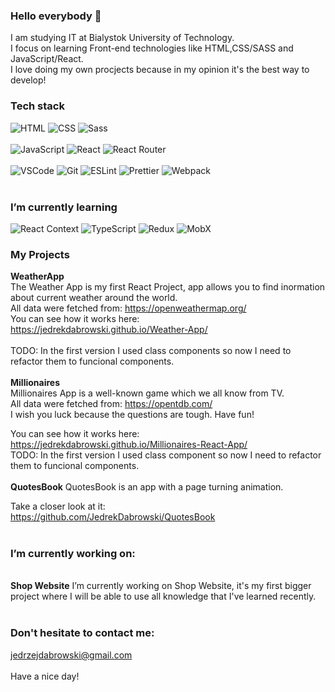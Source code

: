 ### Hello everybody 👋

I am studying IT at Bialystok University of Technology.
<br/>
I focus on learning Front-end technologies like HTML,CSS/SASS and JavaScript/React. 
<br/>
I love doing my own procjects because in my opinion it's the best way to develop!

### Tech stack
<div>
    <img alt="HTML" src="https://img.shields.io/badge/HTML-orange?logo=html5&logoColor=white&style=flat"/>
    <img alt="CSS" src="https://img.shields.io/badge/CSS-blue?logo=css3&style=flat"/>
    <img alt='Sass' src="https://img.shields.io/badge/Sass-pink?logo=sass&logoColor=white&style=flat"/>
</div>
<br/>
<div>
    <img alt="JavaScript" src="https://img.shields.io/badge/JavaScript-yellow?logo=javascript&logoColor=white&style=flat"/>
     <img alt="React" src="https://img.shields.io/badge/React-black?logo=react&logoColor=white&style=flat"/>
     <img alt="React Router" src="https://img.shields.io/badge/ReactRouter-black?logo=React-Router&logoColor=white&style=flat"/>
</div>
<br/>
<div>
   <img alt="VSCode" src="https://img.shields.io/badge/VS Code-blue?logo=Visual-Studio-Code&logoColor=white&style=flat"/>
    <img alt="Git" src="https://img.shields.io/badge/Git-red?logo=git&logoColor=white&style=flat"/>
    <img alt="ESLint" src="https://img.shields.io/badge/ESLint-purple?logo=eslint&logoColor=white&style=flat"/>
    <img alt="Prettier" src="https://img.shields.io/badge/Prettier-24292e?logo=prettier&logoColor=white&style=flat"/>
    <img alt="Webpack" src="https://img.shields.io/badge/Webpack-blue?logo=webpack&logoColor=white&style=flat"/>
</div>
<br/>

### I’m currently learning
<div>
    <img alt="React Context" src="https://img.shields.io/badge/React Context-black?logo=react&logoColor=white&style=flat"/>
    <img alt="TypeScript" src="https://img.shields.io/badge/TypeScript-blue?logo=typescript&logoColor=white&style=flat"/>
    <img alt="Redux" src="https://img.shields.io/badge/Redux-black?logo=redux&style=flat"/>
    <img alt="MobX" src="https://img.shields.io/badge/Mobx-black?logo=mobx&style=flat"/>
</div>

### My Projects
<strong>WeatherApp</strong>
<br/>
 The Weather App is my first React Project, app allows you to find inormation about current weather around the world. 
 <br/>
 All data were fetched from: https://openweathermap.org/
 <br/>
 You can see how it works here:
 <br/>
 https://jedrekdabrowski.github.io/Weather-App/
 <br/>
 <br/>
 TODO:
 In the first version I used class components so now I need to refactor them to funcional components.
<br/>
<br/>
<strong>Millionaires</strong>
 <br/>
 Millionaires App is a well-known game which we all know from TV.
 <br/>
 All data were fetched from: https://opentdb.com/
  <br/>
 I wish you luck because the questions are tough. Have fun!
 
  You can see how it works here:
 <br/>
https://jedrekdabrowski.github.io/Millionaires-React-App/
 <br/>
  TODO:
 In the first version I used class component so now I need to refactor them to funcional components.
<br/>
<br/>
<strong>QuotesBook</strong>
QuotesBook is an app with a page turning animation. 

  Take a closer look at it:
 <br/>
https://github.com/JedrekDabrowski/QuotesBook
 <br/>
 <br/>
### I’m currently working on:
<br/>
<strong>Shop Website</strong>
I’m currently working on Shop Website, it's my first bigger project where I will be able to use all knowledge that I've learned recently.

 <br/>
 <br/>
 
 ### Don't hesitate to contact me:
 jedrzejdabrowski@gmail.com
 <br/>
 <br/>
 Have a nice day!
